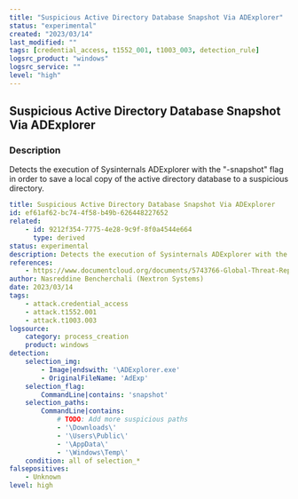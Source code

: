 ```yaml
---
title: "Suspicious Active Directory Database Snapshot Via ADExplorer"
status: "experimental"
created: "2023/03/14"
last_modified: ""
tags: [credential_access, t1552_001, t1003_003, detection_rule]
logsrc_product: "windows"
logsrc_service: ""
level: "high"
---
```


## Suspicious Active Directory Database Snapshot Via ADExplorer

### Description

Detects the execution of Sysinternals ADExplorer with the "-snapshot" flag in order to save a local copy of the active directory database to a suspicious directory.

```yml
title: Suspicious Active Directory Database Snapshot Via ADExplorer
id: ef61af62-bc74-4f58-b49b-626448227652
related:
    - id: 9212f354-7775-4e28-9c9f-8f0a4544e664
      type: derived
status: experimental
description: Detects the execution of Sysinternals ADExplorer with the "-snapshot" flag in order to save a local copy of the active directory database to a suspicious directory.
references:
    - https://www.documentcloud.org/documents/5743766-Global-Threat-Report-2019.html
author: Nasreddine Bencherchali (Nextron Systems)
date: 2023/03/14
tags:
    - attack.credential_access
    - attack.t1552.001
    - attack.t1003.003
logsource:
    category: process_creation
    product: windows
detection:
    selection_img:
        - Image|endswith: '\ADExplorer.exe'
        - OriginalFileName: 'AdExp'
    selection_flag:
        CommandLine|contains: 'snapshot'
    selection_paths:
        CommandLine|contains:
            # TODO: Add more suspicious paths
            - '\Downloads\'
            - '\Users\Public\'
            - '\AppData\'
            - '\Windows\Temp\'
    condition: all of selection_*
falsepositives:
    - Unknown
level: high

```
